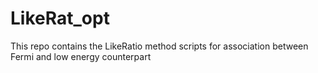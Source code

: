 # LikeRat_opt
This repo contains the LikeRatio method scripts for association between Fermi and low energy counterpart
